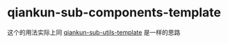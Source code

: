 # qiankun-sub-components-template

这个的用法实际上同 [qiankun-sub-utils-template](https://github.com/BTBMan/qiankun-sub-utils-template) 是一样的思路